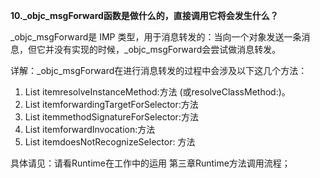 **10._objc_msgForward函数是做什么的，直接调用它将会发生什么？**

_objc_msgForward是 IMP 类型，用于消息转发的：当向一个对象发送一条消息，但它并没有实现的时候，_objc_msgForward会尝试做消息转发。

详解：_objc_msgForward在进行消息转发的过程中会涉及以下这几个方法：

 1. List itemresolveInstanceMethod:方法 (或resolveClassMethod:)。
 2. List itemforwardingTargetForSelector:方法
 3. List itemmethodSignatureForSelector:方法
 4. List itemforwardInvocation:方法
 5. List itemdoesNotRecognizeSelector: 方法

具体请见：请看Runtime在工作中的运用 第三章Runtime方法调用流程；

